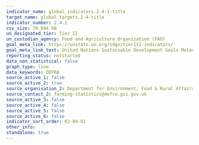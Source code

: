 ```yaml
---
indicator_name: global_indicators.2-4-1-title
target_name: global_targets.2-4-title
indicator_number: 2.4.1
csv_size: 78.844 kB
un_designated_tier: Tier II
un_custodian_agency: Food and Agriculture Organization (FAO)
goal_meta_link: https://unstats.un.org/sdgs/tierIII-indicators/
goal_meta_link_text: United Nations Sustainable Development Goals Metadata (PDF 4.0 MB)
reporting_status: notstarted
data_non_statistical: false
graph_type: line
data_keywords: DEFRA
source_active_1: false
source_active_2: true
source_organisation_2: Department for Environment, Food & Rural Affairs (Defra)
source_contact_2: farming-statistics@defra.gsi.gov.uk
source_active_3: false
source_active_4: false
source_active_5: false
source_active_6: false
indicator_sort_order: 02-04-01
other_info: 
standalone: true
---
```

